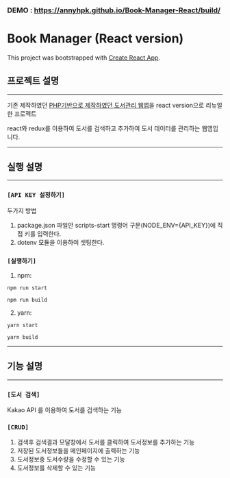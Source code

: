 ### DEMO : https://annyhpk.github.io/Book-Manager-React/build/

# Book Manager (React version)

This project was bootstrapped with [Create React App](https://github.com/facebook/create-react-app).

## 프로젝트 설명

---

기존 제작하였던 [PHP기반으로 제작하였던 도서관리 웹앱](https://github.com/annyhpk/Book-Manager-WebApp)을 react version으로 리뉴얼한 프로젝트

react와 redux를 이용하여 도서를 검색하고 추가하여 도서 데이터를 관리하는 웹앱입니다.

---

## 실행 설명

---

### `[API KEY 설정하기]`

두가지 방법

1. package.json 파일안 scripts-start 명령어 구문(NODE_ENV={API_KEY})에 직접 키를 입력한다.
2. dotenv 모듈을 이용하여 셋팅한다.

### `[실행하기]`

1. npm: 


`
npm run start
`


`
npm run build
`


2. yarn: 


`
yarn start 
`


`
yarn build
`

---

## 기능 설명

---

### `[도서 검색]`

Kakao API 를 이용하여 도서를 검색하는 기능

### `[CRUD]`

1. 검색후 검색결과 모달창에서 도서를 클릭하여 도서정보를 추가하는 기능
2. 저장된 도서정보들을 메인페이지에 출력하는 기능
3. 도서정보중 도서수량을 수정할 수 있는 기능
4. 도서정보를 삭제할 수 있는 기능
